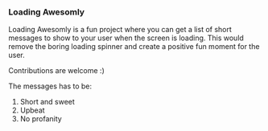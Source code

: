 ### Loading Awesomly

Loading Awesomly is a fun project where you can get a list of short messages to show to your user when the screen is loading. This would remove the boring 
loading spinner and create a positive fun moment for the user.

Contributions are welcome :) 

The messages has to be:

1. Short and sweet
2. Upbeat 
3. No profanity
